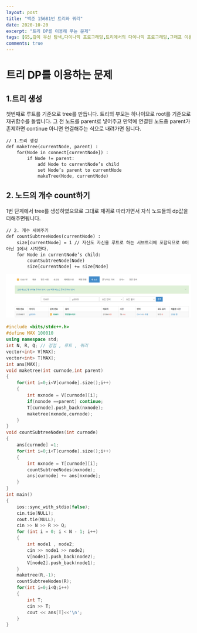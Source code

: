 ```yaml
---
layout: post
title: "백준 15681번 트리와 쿼리"
date: 2020-10-20
excerpt: "트리 DP를 이용해 푸는 문제"
tags: [G5,깊이 우선 탐색,다이나믹 프로그래밍,트리에서의 다이나믹 프로그래밍,그래프 이론,그래프 탐색트리]
comments: true
---
```

# 트리 DP를 이용하는 문제

## 1.트리 생성 

첫번쨰로 루트를 기준으로 tree를 만듭니다.
트리의 부모는 하나이므로 root를 기준으로 재귀함수를 돌립니다.
그 전 노드를 parent로 넣어주고 만약에 연결된 노드중 parent가 존제하면 continue
아니면 연결해주는 식으로 내려가면 됩니다.

~~~
// 1.트리 생성 
def makeTree(currentNode, parent) :
    for(Node in connect[currentNode]) :
        if Node != parent:
            add Node to currentNode’s child
            set Node’s parent to currentNode
            makeTree(Node, currentNode)
~~~

## 2. 노드의 개수 count하기
1번 단계에서 tree를 생성하였으므로 그대로 재귀로 따라가면서 자식 노드들의
dp값을 더해주면됩니다. 

~~~
// 2. 개수 세어주기
def countSubtreeNodes(currentNode) :
    size[currentNode] = 1 // 자신도 자신을 루트로 하는 서브트리에 포함되므로 0이 아닌 1에서 시작한다.
    for Node in currentNode’s child:
        countSubtreeNode(Node)
        size[currentNode] += size[Node]
~~~
![캡쳐](https://github.com/seogi98/seogi98.github.io/blob/master/_posts/img/boj/15681/%EC%BA%A1%EC%B2%98.PNG?raw=true)
~~~ c++
#include <bits/stdc++.h>
#define MAX 100010
using namespace std;
int N, R, Q; // 정점 , 루트 , 쿼리
vector<int> V[MAX];
vector<int> T[MAX];
int ans[MAX];
void maketree(int curnode,int parent)
{
	for(int i=0;i<V[curnode].size();i++)
	{
		int nxnode = V[curnode][i];
		if(nxnode ==parent) continue;
		T[curnode].push_back(nxnode);
		maketree(nxnode,curnode);
	}
}
void countSubtreeNodes(int curnode)
{
	ans[curnode] =1;
	for(int i=0;i<T[curnode].size();i++)
	{
		int nxnode = T[curnode][i];
		countSubtreeNodes(nxnode);
		ans[curnode] += ans[nxnode]; 
	}
}
int main()
{
	ios::sync_with_stdio(false);
	cin.tie(NULL);
	cout.tie(NULL);
	cin >> N >> R >> Q;
	for (int i = 0; i < N - 1; i++)
	{
		int node1 , node2;
		cin >> node1 >> node2;
		V[node1].push_back(node2);
		V[node2].push_back(node1);
	}
	maketree(R,-1);
	countSubtreeNodes(R);
	for(int i=0;i<Q;i++)
	{
		int T;
		cin >> T;
		cout << ans[T]<<'\n';
	}
}
~~~
